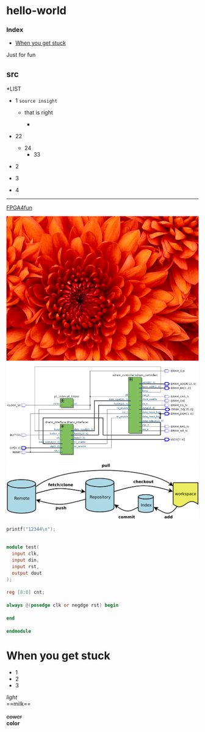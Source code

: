 # hello-world
<h3>Index</h3>
<ul>
<li><a href="#when-you-get-stuck">When you get stuck</a></li>
</ul> 

Just for fun 
## src 
*LIST
* 1  `source insight`
  * that is right
    * ~~~awsome~~~
    
* 22
  * 24
    * 33


* 2
* 3
* 4
---
[FPGA4fun](https://www.fpga4fun.com/SDRAM2.html)

![](https://github.com/Bill-Weng/hello-world/blob/testing/src/Chrysanthemum.jpg)
![](https://github.com/Bill-Weng/hello-world/blob/testing/src/block.png)
![](https://github.com/Bill-Weng/hello-world/blob/testing/src/bg2015120901.png)

```c
printf("12344\n");
```
```verilog

module test(
  input clk,
  input din,
  input rst,
  output dout
);

reg [8:0] cnt;

always @(posedge clk or negdge rst) begin

end

endmodule
```


# When you get stuck
* 1
* 2
* 3

*light*
<br/>==milk==</br>
<br/>~~cower~~</br>
**color**
